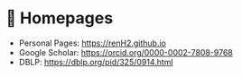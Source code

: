 # 📎 Homepages
- Personal Pages: https://renH2.github.io
- Google Scholar: https://orcid.org/0000-0002-7808-9768
- DBLP: https://dblp.org/pid/325/0914.html
